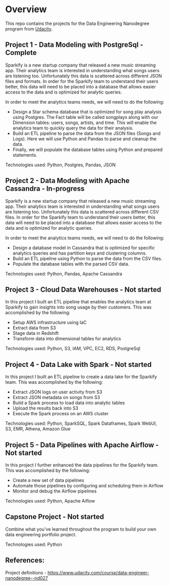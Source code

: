 # Overview

This repo contains the projects for the Data Engineering Nanodegree program from [Udacity](https://www.udacity.com/course/data-engineer-nanodegree--nd027).

## Project 1 - Data Modeling with PostgreSql - Complete
Sparkify is a new startup company that released a new music streaming app. Their analytics team is interested in understanding what songs users are listening too. Unfortunately this data is scattered across different JSON files and formats. In order for the Sparkify team to understand their users better, this data will need to be placed into a database that allows easier access to the data and is optimized for analytic queries.

In order to meet the analytics teams needs, we will need to do the following:
* Design a Star schema database that is optimized for song play analysis using Postgres. The Fact table will be called songplays along with our Dimension tables: users, songs, artists, and time. This will enable the analytics team to quickly query the data for their analysis.
* Build an ETL pipeline to parse the data from the JSON files (Songs and Logs). Here we will use Python and Pandas to parse and cleanup the data.
* Finally, we will populate the database tables using Python and prepared statements.

Technologies used: Python, Postgres, Pandas, JSON


## Project 2 - Data Modeling with Apache Cassandra - In-progress
Sparkify is a new startup company that released a new music streaming app. Their analytics team is interested in understanding what songs users are listening too. Unfortunately this data is scattered across different CSV files. In order for the Sparkify team to understand their users better, this data will need to be placed into a database that allows easier access to the data and is optimized for analytic queries.

In order to meet the analytics teams needs, we will need to do the following:
* Design a database model in Cassandra that is optimized for specific analytics queries and has partition keys and clustering columns. 
* Build an ETL pipeline using Python to parse the data from the CSV files.
* Populate the database tables with the parsed CSV data.

Technologies used: Python, Pandas, Apache Cassandra

## Project 3 - Cloud Data Warehouses - Not started
In this project I built an ETL pipeline that enables the analytics team at Sparkify to gain insights into song usage by their customers. This was accomplished by the following:
* Setup AWS infrastructure using IaC
* Extract data from S3
* Stage data in Redshift
* Transform data into dimensional tables for analytics

Technologies used: Python, S3, IAM, VPC, EC2, RDS, PostgreSql


## Project 4 - Data Lake with Spark - Not started
In this project I built an ETL pipeline to create a data lake for the Sparkify team. This was accomplished by the following:
* Extract JSON logs on user activity from S3
* Extract JSON metadata on songs from S3 
* Build a Spark process to load data into analytic tables
* Upload the results back into S3
* Execute the Spark process on an AWS cluster

Technologies used: Python, SparkSQL, Spark Dataframes, Spark WebUI, S3, EMR, Athena, Amazon Glue


## Project 5 - Data Pipelines with Apache Airflow - Not started
In this project I further enhanced the data pipelines for the Sparkify team. This was accomplished by the following:
* Create a new set of data pipelines
* Automate those pipelines by configuring and scheduling them in Airflow
* Monitor and debug the Airflow pipelines

Technologies used: Python, Apache Aiflow


## Capstone Project - Not started
Combine what you've learned throughout the program to build your own data engineering portfolio project.

Technologies used: Python

## References:
Project definitions - https://www.udacity.com/course/data-engineer-nanodegree--nd027